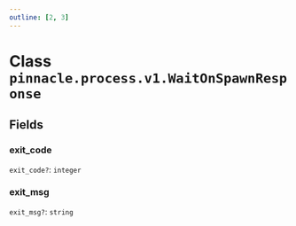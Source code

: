 ```yaml
---
outline: [2, 3]
---
```


# Class `pinnacle.process.v1.WaitOnSpawnResponse`




## Fields

### exit_code <Badge type="danger" text="nullable" />

`exit_code?`: <code>integer</code>



### exit_msg <Badge type="danger" text="nullable" />

`exit_msg?`: <code>string</code>




